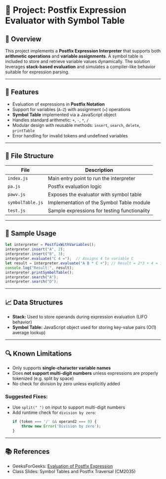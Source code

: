 # 📘 Project: Postfix Expression Evaluator with Symbol Table

## 📝 Overview

This project implements a **Postfix Expression Interpreter** that supports both **arithmetic operations** and **variable assignments**. A symbol table is included to store and retrieve variable values dynamically. The solution leverages **stack-based evaluation** and simulates a compiler-like behavior suitable for expression parsing.

---

## 🔧 Features

- Evaluation of expressions in **Postfix Notation**
- Support for variables (`A–Z`) with assignment (`=`) operations
- **Symbol Table** implemented via a JavaScript object
- Handles standard arithmetic: `+`, `-`, `*`, `/`
- Modular design with reusable methods: `insert`, `search`, `delete`, `printTable`
- Error handling for invalid tokens and undefined variables

---

## 📂 File Structure

| File              | Description                                 |
|-------------------|---------------------------------------------|
| `index.js`        | Main entry point to run the interpreter     |
| `pa.js`           | Postfix evaluation logic                    |
| `pawv.js`         | Exposes the evaluator with symbol table     |
| `symbolTable.js`  | Implementation of the Symbol Table module   |
| `test.js`         | Sample expressions for testing functionality|

---

## 📌 Sample Usage

```js
let interpreter = PostfixWithVariables();
interpreter.insert("A", 2);
interpreter.insert("B", 3);
interpreter.evaluate("C 4 =");  // Assigns 4 to variable C
let result = interpreter.evaluate("A B * C +"); // Result = 2*3 + 4 = 10
console.log("Result:", result);
interpreter.printSymbolTable();
interpreter.search("A");
interpreter.search("D");
```

---

## 📈 Data Structures

- **Stack:** Used to store operands during expression evaluation (LIFO behavior)
- **Symbol Table:** JavaScript object used for storing key-value pairs (O(1) average lookup)

---

## 🔍 Known Limitations

- Only supports **single-character variable names**
- Does **not support multi-digit numbers** unless expressions are properly tokenized (e.g. split by space)
- No check for division by zero unless explicitly added

### Suggested Fixes:

- Use `split(" ")` on input to support multi-digit numbers
- Add runtime check for `division by zero`:
  ```js
  if (token === '/' && operand2 === 0) {
      throw new Error('Division by zero');
  }
  ```

---

## 📚 References

- GeeksForGeeks: [Evaluation of Postfix Expression](https://www.geeksforgeeks.org/evaluation-of-postfix-expression/)
- Class Slides: Symbol Tables and Postfix Traversal (CM2035)
